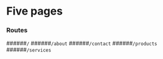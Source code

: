 # Five pages

### Routes

######`/`
######`/about`
######`/contact`
######`/products`
######`/services`